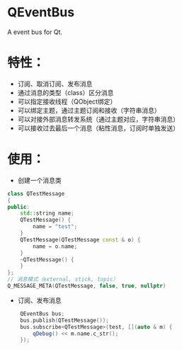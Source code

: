 # QEventBus
A event bus for Qt.

# 特性：
+ 订阅、取消订阅、发布消息
+ 通过消息的类型（class）区分消息
+ 可以指定接收线程（QObject绑定）
+ 可以绑定主题，通过主题订阅和接收（字符串消息）
+ 可以对接外部消息转发系统（通过主题对应，字符串消息）
+ 可以接收过去最后一个消息（粘性消息，订阅时单独发送）

# 使用：
+ 创建一个消息类
```cpp
class QTestMessage
{
public:
    std::string name;
    QTestMessage() {
        name = "test";
    }
    QTestMessage(QTestMessage const & o) {
        name = o.name;
    }
    ~QTestMessage() {
    }
};
// 消息模式（external, stick, topic）
Q_MESSAGE_META(QTestMessage, false, true, nullptr)
```
+ 订阅、发布消息
```cpp
    QEventBus bus;
    bus.publish(QTestMessage());
    bus.subscribe<QTestMessage>(test, [](auto & m) {
        qDebug() << m.name.c_str();
    });
```
